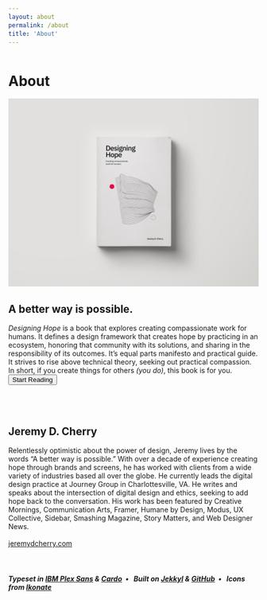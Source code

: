 ```yaml
---
layout: about
permalink: /about
title: 'About'
---
```


<div class="about-page">
  <div class="row">
    <div class="column left">
      <div><h1>About</h1></div>
    </div>
    <div class="column right">
      <img src="/images/book-image.jpg" class="book-image">
      <h2>A better way is possible.</h2>
      <em>Designing Hope</em> is a book that explores creating compassionate work for humans. It defines a design framework that creates hope by practicing in an ecosystem, honoring that community with its solutions, and sharing in the responsibility of its outcomes. It’s equal parts manifesto and practical guide. It strives to rise above technical theory, seeking out practical compassion. In short, if you create things for others <em>(you do)</em>, this book is for you.<br/>
      <a href="/toc"><button>Start Reading</button></a>
      <div class="divider">&nbsp;</div>
      <br/><br/>
      <h2>Jeremy D. Cherry</h2>
      Relentlessly optimistic about the power of design, Jeremy lives by the words “A better way is possible.”  With over a decade of experience creating hope through brands and screens, he has worked with clients from a wide variety of industries based all over the globe. He currently leads the digital design practice at Journey Group in Charlottesville, VA. He writes and speaks about the intersection of digital design and ethics, seeking to add hope back to the conversation. His work has been featured by Creative Mornings, Communication Arts, Framer, Humane by Design, Modus, UX Collective, Sidebar, Smashing Magazine, Story Matters, and Web Designer News.<br/><br/>
      <a href="https://jeremydcherry.com" class="resource-link">jeremydcherry.com</a><br/><br/><br/>
      <h5>Typeset in <a href="https://fonts.google.com/specimen/IBM+Plex+Sans" class="colophon">IBM Plex Sans</a> &amp; <a href="https://fonts.google.com/specimen/Cardo" class="colophon">Cardo</a>&nbsp;&nbsp;&bull;&nbsp;&nbsp;
      Built on <a href="https://jekyllrb.com/" class="colophon">Jekkyl</a> &amp; <a href="https://pages.github.com/" class="colophon">GitHub</a>&nbsp;&nbsp;&bull;&nbsp;&nbsp;
      Icons from <a href="https://ikonate.com/" class="colophon">Ikonate</a></h5>
    </div>
  </div>
</div>
